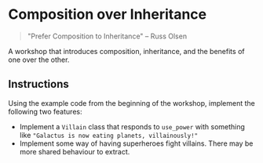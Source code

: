 # Composition over Inheritance

> "Prefer Composition to Inheritance"
> – Russ Olsen

A workshop that introduces composition, inheritance, and the benefits of one over the other.

## Instructions

Using the example code from the beginning of the workshop, implement the following two features:

- Implement a `Villain` class that responds to `use_power` with something like `"Galactus is now eating planets, villainously!"`
- Implement some way of having superheroes fight villains. There may be more shared behaviour to extract.